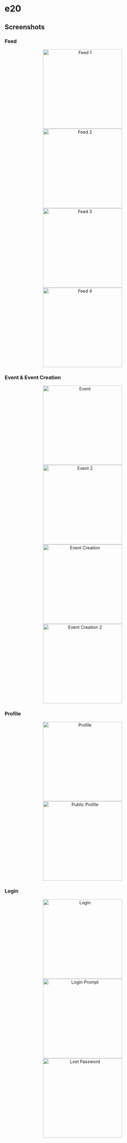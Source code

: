 # e20

## Screenshots

### Feed
<p align="middle">
<img src="https://github.com/G29-IS/e20/blob/main/github-assets/feed_1.png" alt="Feed 1" width="256">
<img src="https://github.com/G29-IS/e20/blob/main/github-assets/feed_2.png" alt="Feed 2" width="256">
<img src="https://github.com/G29-IS/e20/blob/main/github-assets/feed_3.png" alt="Feed 3" width="256">
<img src="https://github.com/G29-IS/e20/blob/main/github-assets/feed_4.png" alt="Feed 4" width="256">
</p>

### Event & Event Creation
<p align="middle">
<img src="https://github.com/G29-IS/e20/blob/main/github-assets/event.png" alt="Event" width="256">
<img src="https://github.com/G29-IS/e20/blob/main/github-assets/event_2.png" alt="Event 2" width="256">
<img src="https://github.com/G29-IS/e20/blob/main/github-assets/event_creation.png" alt="Event Creation" width="256">
<img src="https://github.com/G29-IS/e20/blob/main/github-assets/event_creation_2.png" alt="Event Creation 2" width="256">
</p>

### Profile
<p align="middle">
<img src="https://github.com/G29-IS/e20/blob/main/github-assets/profile.png" alt="Profile" width="256">
<img src="https://github.com/G29-IS/e20/blob/main/github-assets/public_profile.png" alt="Public Profile" width="256">
</p>

### Login
<p align="middle">
<img src="https://github.com/G29-IS/e20/blob/main/github-assets/login.png" alt="Login" width="256">
<img src="https://github.com/G29-IS/e20/blob/main/github-assets/login_prompt.png" alt="Login Prompt" width="256">
<img src="https://github.com/G29-IS/e20/blob/main/github-assets/lost_password.png" alt="Lost Password" width="256">
</p>